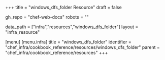 +++
title = "windows_dfs_folder Resource"
draft = false

gh_repo = "chef-web-docs"
robots = ""

data_path = ["infra","resources","windows_dfs_folder"]
layout = "infra_resource"


[menu]
  [menu.infra]
    title = "windows_dfs_folder"
    identifier = "chef_infra/cookbook_reference/resources/windows_dfs_folder"
    parent = "chef_infra/cookbook_reference/resources"
+++

<!-- The contents of this page are automatically generated from the windows_dfs_folder.yaml file in the data directory. -->
<!-- To suggest a change, edit the https://github.com/chef/chef/blob/master/lib/chef/resource/windows_dfs_folder.rb file
      and submit a pull request to the https://github.com/chef/chef repository. -->
